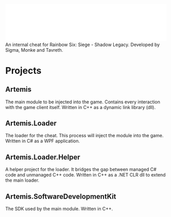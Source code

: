![Artemis](https://github.com/ArtemisDevGroup/Artemis-Resources/blob/main/Text/Artemis.png)
An internal cheat for Rainbow Six: Siege - Shadow Legacy. Developed by Sigma, Monke and Tavreth.

# Projects
## Artemis
The main module to be injected into the game. Contains every interaction with the game client itself. Written in C++ as a dynamic link library (dll).
## Artemis.Loader
The loader for the cheat. This process will inject the module into the game. Written in C# as a WPF application.
## Artemis.Loader.Helper
A helper project for the loader. It bridges the gap between managed C# code and unmanaged C++ code. Written in C++ as a .NET CLR dll to extend the main loader.
## Artemis.SoftwareDevelopmentKit
The SDK used by the main module. Written in C++.
